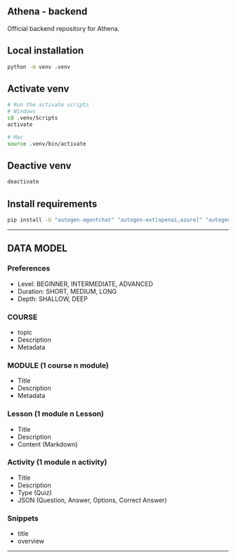 ## Athena - backend

Official backend repository for Athena.

## Local installation
```bash
python -m venv .venv
```

## Activate venv

```bash
# Run the activate scripts 
# Windows
cd .venv/Scripts
activate

# Mac
source .venv/bin/activate
```

## Deactive venv
```bash
deactivate
```

## Install requirements
```bash
pip install -U "autogen-agentchat" "autogen-ext[openai,azure]" "autogen-ext[web-surfer]" "dotenv" "aiohttp" "pyautogen[tools]"
```

---

## DATA MODEL
### Preferences
- Level: BEGINNER, INTERMEDIATE, ADVANCED 
- Duration: SHORT, MEDIUM, LONG
- Depth: SHALLOW, DEEP

### COURSE
- topic
- Description
- Metadata

### MODULE (1 course n module)
- Title
- Description
- Metadata

### Lesson (1 module n Lesson)
- Title
- Description
- Content (Markdown)

### Activity (1 module n activity)
- Title
- Description
- Type (Quiz)
- JSON (Question, Answer, Options, Correct Answer)

### Snippets
- title
- overview

---
